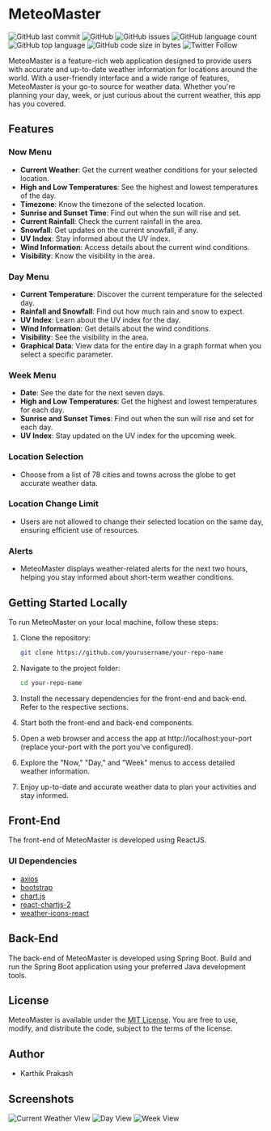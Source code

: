 # MeteoMaster

![GitHub last commit](https://img.shields.io/github/last-commit/thehackermonk/meteo-master?style=flat-square) ![GitHub](https://img.shields.io/github/license/thehackermonk/meteo-master?style=flat-square) ![GitHub issues](https://img.shields.io/github/issues/thehackermonk/meteo-master?style=flat-square) ![GitHub language count](https://img.shields.io/github/languages/count/thehackermonk/meteo-master?style=flat-square) ![GitHub top language](https://img.shields.io/github/languages/top/thehackermonk/meteo-master?logo=java&style=flat-square) ![GitHub code size in bytes](https://img.shields.io/github/languages/code-size/thehackermonk/meteo-master?style=flat-square) ![Twitter Follow](https://img.shields.io/twitter/follow/thehackermonk?style=flat-square)

MeteoMaster is a feature-rich web application designed to provide users with accurate and up-to-date weather information for locations around the world. With a user-friendly interface and a wide range of features, MeteoMaster is your go-to source for weather data. Whether you're planning your day, week, or just curious about the current weather, this app has you covered.

## Features

### Now Menu

- **Current Weather**: Get the current weather conditions for your selected location.
- **High and Low Temperatures**: See the highest and lowest temperatures of the day.
- **Timezone**: Know the timezone of the selected location.
- **Sunrise and Sunset Time**: Find out when the sun will rise and set.
- **Current Rainfall**: Check the current rainfall in the area.
- **Snowfall**: Get updates on the current snowfall, if any.
- **UV Index**: Stay informed about the UV index.
- **Wind Information**: Access details about the current wind conditions.
- **Visibility**: Know the visibility in the area.

### Day Menu

- **Current Temperature**: Discover the current temperature for the selected day.
- **Rainfall and Snowfall**: Find out how much rain and snow to expect.
- **UV Index**: Learn about the UV index for the day.
- **Wind Information**: Get details about the wind conditions.
- **Visibility**: See the visibility in the area.
- **Graphical Data**: View data for the entire day in a graph format when you select a specific parameter.

### Week Menu

- **Date**: See the date for the next seven days.
- **High and Low Temperatures**: Get the highest and lowest temperatures for each day.
- **Sunrise and Sunset Times**: Find out when the sun will rise and set for each day.
- **UV Index**: Stay updated on the UV index for the upcoming week.

### Location Selection

- Choose from a list of 78 cities and towns across the globe to get accurate weather data.

### Location Change Limit

- Users are not allowed to change their selected location on the same day, ensuring efficient use of resources.

### Alerts

- MeteoMaster displays weather-related alerts for the next two hours, helping you stay informed about short-term weather conditions.

## Getting Started Locally

To run MeteoMaster on your local machine, follow these steps:

1. Clone the repository:

   ```bash
   git clone https://github.com/yourusername/your-repo-name
2. Navigate to the project folder:
   ```bash
   cd your-repo-name
3. Install the necessary dependencies for the front-end and back-end. Refer to the respective sections.
4. Start both the front-end and back-end components.
5. Open a web browser and access the app at http://localhost:your-port (replace your-port with the port you've configured).
6. Explore the "Now," "Day," and "Week" menus to access detailed weather information.
7. Enjoy up-to-date and accurate weather data to plan your activities and stay informed.

## Front-End
The front-end of MeteoMaster is developed using ReactJS.
### UI Dependencies
* [axios](https://www.npmjs.com/package/axios)
* [bootstrap](https://www.npmjs.com/package/bootstrap)
* [chart.js](https://www.npmjs.com/package/chart.js)
* [react-chartjs-2](https://www.npmjs.com/package/react-chartjs-2)
* [weather-icons-react](https://www.npmjs.com/package/weather-icons-react)

## Back-End
The back-end of MeteoMaster is developed using Spring Boot.
Build and run the Spring Boot application using your preferred Java development tools.
## License

MeteoMaster is available under the [MIT License](LICENSE.md). You are free to use, modify, and distribute the code, subject to the terms of the license.

## Author

- Karthik Prakash

## Screenshots
![Current Weather View](https://github.com/thehackermonk/meteo-master/blob/main/screenshots/NowView.png)
![Day View](https://github.com/thehackermonk/meteo-master/blob/main/screenshots/DayView.png)
![Week View](https://github.com/thehackermonk/meteo-master/blob/main/screenshots/WeekView.png)
